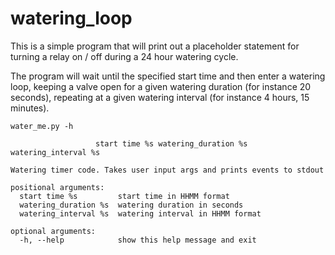 # watering_loop

This is a simple program that will print out a placeholder statement for turning a relay on / off during a 24 hour watering cycle.

The program will wait until the specified start time and then enter a watering loop, keeping a valve open for a given watering duration (for instance 20 seconds), repeating at a given watering interval (for instance 4 hours, 15 minutes).

`water_me.py -h`


```Usage: water_me.py [-h]
                   start time %s watering_duration %s watering_interval %s

Watering timer code. Takes user input args and prints events to stdout

positional arguments:
  start time %s         start time in HHMM format
  watering_duration %s  watering duration in seconds
  watering_interval %s  watering interval in HHMM format

optional arguments:
  -h, --help            show this help message and exit
```
